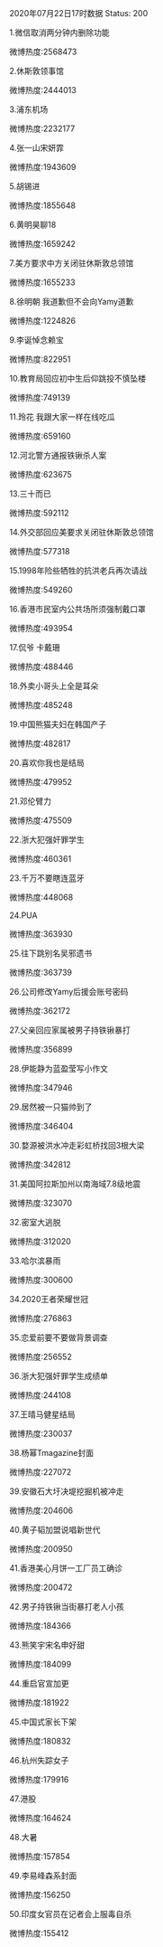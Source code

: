 2020年07月22日17时数据
Status: 200

1.微信取消两分钟内删除功能

微博热度:2568473

2.休斯敦领事馆

微博热度:2444013

3.浦东机场

微博热度:2232177

4.张一山宋妍霏

微博热度:1943609

5.胡锡进

微博热度:1855648

6.黄明昊聊18

微博热度:1659242

7.美方要求中方关闭驻休斯敦总领馆

微博热度:1655233

8.徐明朝 我道歉但不会向Yamy道歉

微博热度:1224826

9.李诞悼念赖宝

微博热度:822951

10.教育局回应初中生后仰跳投不慎坠楼

微博热度:749139

11.玲花 我跟大家一样在线吃瓜

微博热度:659160

12.河北警方通报铁锹杀人案

微博热度:623675

13.三十而已

微博热度:592112

14.外交部回应美要求关闭驻休斯敦总领馆

微博热度:577318

15.1998年险些牺牲的抗洪老兵再次请战

微博热度:549260

16.香港市民室内公共场所须强制戴口罩

微博热度:493954

17.侃爷 卡戴珊

微博热度:488446

18.外卖小哥头上全是耳朵

微博热度:485248

19.中国熊猫夫妇在韩国产子

微博热度:482817

20.喜欢你我也是结局

微博热度:479952

21.邓伦臂力

微博热度:475509

22.浙大犯强奸罪学生

微博热度:460361

23.千万不要瞎连蓝牙

微博热度:448068

24.PUA

微博热度:363930

25.往下跳别名吴邪遗书

微博热度:363739

26.公司修改Yamy后援会账号密码

微博热度:362172

27.父亲回应家属被男子持铁锹暴打

微博热度:356899

28.伊能静为蓝盈莹写小作文

微博热度:347946

29.居然被一只猫帅到了

微博热度:346404

30.婺源被洪水冲走彩虹桥找回3根大梁

微博热度:342812

31.美国阿拉斯加州以南海域7.8级地震

微博热度:323070

32.密室大逃脱

微博热度:312020

33.哈尔滨暴雨

微博热度:300600

34.2020王者荣耀世冠

微博热度:276863

35.恋爱前要不要做背景调查

微博热度:256552

36.浙大犯强奸罪学生成绩单

微博热度:244108

37.王晴马健星结局

微博热度:230037

38.杨幂Tmagazine封面

微博热度:227072

39.安徽石大圩决堤挖掘机被冲走

微博热度:204606

40.黄子韬加盟说唱新世代

微博热度:200950

41.香港美心月饼一工厂员工确诊

微博热度:200472

42.男子持铁锹当街暴打老人小孩

微博热度:184366

43.熊笑宇宋名申好甜

微博热度:184099

44.重启官宣加更

微博热度:181922

45.中国式家长下架

微博热度:180832

46.杭州失踪女子

微博热度:179916

47.港股

微博热度:164624

48.大暑

微博热度:157854

49.李易峰森系封面

微博热度:156250

50.印度女官员在记者会上服毒自杀

微博热度:155412

